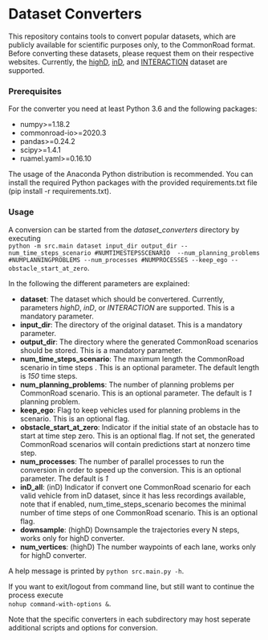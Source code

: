 # Dataset Converters

This repository contains tools to convert popular datasets, which are publicly available for scientific purposes only, to the CommonRoad format. Before converting these datasets, please request them on their respective websites. Currently, the [highD](https://www.highd-dataset.com/), [inD](https://www.ind-dataset.com/), and [INTERACTION](http://interaction-dataset.com/) dataset are supported.

### Prerequisites
For the converter you need at least Python 3.6 and the following packages:
* numpy>=1.18.2
* commonroad-io>=2020.3
* pandas>=0.24.2
* scipy>=1.4.1
* ruamel.yaml>=0.16.10

The usage of the Anaconda Python distribution is recommended. 
You can install the required Python packages with the provided requirements.txt file (pip install -r requirements.txt).

### Usage
A conversion can be started from the *dataset_converters* directory by executing  
`python -m src.main dataset input_dir output_dir --num_time_steps_scenario #NUMTIMESTEPSSCENARIO 
--num_planning_problems #NUMPLANNINGPROBLEMS --num_processes #NUMPROCESSES --keep_ego --obstacle_start_at_zero`.

In the following the different parameters are explained:
* **dataset**: The dataset which should be convertered. Currently, parameters *highD*, *inD*, or *INTERACTION* are supported. 
This is a mandatory parameter.
* **input_dir**: The directory of the original dataset. This is a mandatory parameter.
* **output_dir**: The directory where the generated CommonRoad scenarios should be stored. This is a mandatory parameter.
* **num_time_steps_scenario**: The maximum length the CommonRoad scenario in time steps . This is an optional parameter. 
The default length is *150* time steps.
* **num_planning_problems**: The number of planning problems per CommonRoad scenario. This is an optional parameter. 
The default is *1* planning problem.
* **keep_ego**: Flag to keep vehicles used for planning problems in the scenario. 
This is an optional flag. 
* **obstacle_start_at_zero**: Indicator if the initial state of an obstacle has to start at time step zero. 
This is an optional flag. 
If not set, the generated CommonRoad scenarios will contain predictions start at nonzero time step.
* **num_processes**: The number of parallel processes to run the conversion in order to speed up the conversion. 
This is an optional parameter. The default is *1*
* **inD_all**: (inD) Indicator if convert one CommonRoad scenario for each valid vehicle from inD dataset, 
  since it has less recordings available, note that if enabled, num_time_steps_scenario becomes the minimal number 
  of time steps of one CommonRoad scenario. This is an optional flag. 
* **downsample**: (highD) Downsample the trajectories every N steps, works only for highD converter.
* **num_vertices**: (highD) The number waypoints of each lane, works only for highD converter.


A help message is printed by `python src.main.py -h`.

If you want to exit/logout from command line, but still want to continue the process execute   
`nohup command-with-options &`.

Note that the specific converters in each subdirectory may host seperate additional scripts and options for conversion.
